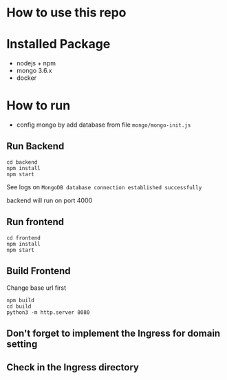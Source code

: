 # How to use this repo

# Installed Package
* nodejs + npm
* mongo 3.6.x
* docker

# How to run
* config mongo by add database from file `mongo/mongo-init.js`

## Run Backend
```
cd backend
npm install
npm start
```

See logs on `MongoDB database connection established successfully`

backend will run on port 4000

## Run frontend
```
cd frontend
npm install
npm start
```

## Build Frontend
Change base url first

```
npm build
cd build
python3 -m http.server 8080
```

## Don't forget to implement the Ingress for domain setting
## Check in the Ingress directory

